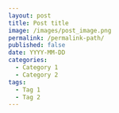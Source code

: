 ```yaml
---
layout: post
title: Post title
image: /images/post_image.png
permalink: /permalink-path/
published: false
date: YYYY-MM-DD
categories:
  - Category 1
  - Category 2
tags:
  - Tag 1
  - Tag 2
---
```

